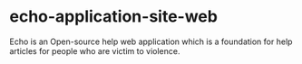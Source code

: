 # echo-application-site-web
Echo is an Open-source help web application which is a foundation for help articles for people who are victim to violence.
